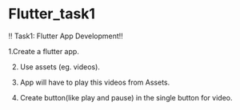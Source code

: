 # Flutter_task1


‼️ Task1: Flutter App Development‼️

1.Create a flutter app.

2. Use assets (eg. videos).

3. App will have to play this videos from Assets.

5. Create button(like play and pause) in the single button for video.
